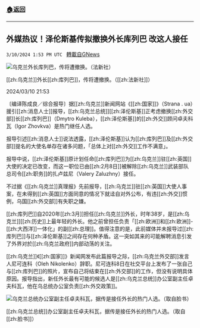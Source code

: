 ###  [:house:返回](README.md)
---


## 外媒热议！泽伦斯基传拟撤换外长库列巴 改这人接任
`3/10/2024 1:53 PM UTC ` [轉載自GNews](https://gnews.org/articles/2382158)

![乌克兰外长库列巴，传将遭撤换。（法新社）](https://img.ltn.com.tw/Upload/news/600/2024/03/10/4603448_1_1.jpg "乌克兰外长库列巴，传将遭撤换。（法新社）")

[[zh:乌克兰]]外长[[zh:库列巴]]，传将遭撤换。（[[zh:法新社]]）

2024/03/10 21:53

〔编译陈成良／综合报导〕据[[zh:乌克兰]]新闻网站《[[zh:国家]]》（Strana . ua）援引[[zh:消息人士]]报导，[[zh:乌克兰总统]][[zh:泽伦斯基]]正考虑撤换[[zh:外交部]]长[[zh:库列巴]]（Dmytro Kuleba），[[zh:泽伦斯基]]的[[zh:外交]]顾问卓夫科瓦（Igor Zhovkva）是热门继任人选。

报导引述[[zh:消息人士]]说法透露，[[zh:泽伦斯基]]认为[[zh:库列巴]]及[[zh:外交部]]提名的大使名单存在诸多问题，「总体上对[[zh:外交]]工作不满意」。

报导中说，[[zh:泽伦斯基]]原计划任命[[zh:库列巴]]为[[zh:乌克兰]]驻[[zh:英国]]大使的决定已改变，而这一职位已由[[zh:2月8日]]被解除[[zh:乌克兰]]武装部队总司令[[zh:职务]]的扎卢兹尼（Valery Zaluzhny）接任。

不过据《[[zh:乌克兰]]真理报》先前报导，[[zh:乌克兰]]驻[[zh:英国]]大使人事案，在未得到[[zh:英国]]方面同意的情况下就迳自对外公布，有违[[zh:外交]]惯例，乌国[[zh:外交部]]有失职之嫌。

[[zh:库列巴]]自2020年[[zh:3月]]担任[[zh:乌克兰]]外长，时年38岁，是[[zh:乌克兰]][[zh:历史]]上最年轻的外长。他之前曾担任负责「[[zh:欧洲]]和[[zh:欧洲]]-[[zh:大西洋]]一体化」的副[[zh:总理]]。值得注意的是，此前媒体并未报导过[[zh:库列巴]]与[[zh:泽伦斯基]]之间存在何种矛盾。这一突如其来的可能解聘消息引发了外界对於[[zh:乌克兰政府]]内部动荡的关注。

[[zh:乌克兰]]《[[zh:国家]]》新闻网发布此篇报导之际，[[zh:乌克兰外交部]]发言人尼可连科（Oleh Nikolenko）辞职。尼可连科8日在社交平台上发布了一张自己与[[zh:库列巴]]的照片，宣布自己将结束在[[zh:外交部]]的工作，但没有说明具体原因。报导指出，新任外长最有可能的候选人是[[zh:乌克兰总统]]办公室副主任卓夫科瓦，他在乌总统办公室负责[[zh:外交政策]]。

![乌克兰总统办公室副主任卓夫科瓦，据传是接任外长的热门人选。（取自脸书）](https://img.ltn.com.tw/Upload/news/600/2024/03/10/4603448_2_1.jpg "乌克兰总统办公室副主任卓夫科瓦，据传是接任外长的热门人选。（取自脸书）")

[[zh:乌克兰总统]]办公室副主任卓夫科瓦，据传是接任外长的热门人选。（取自[[zh:脸书]]）
